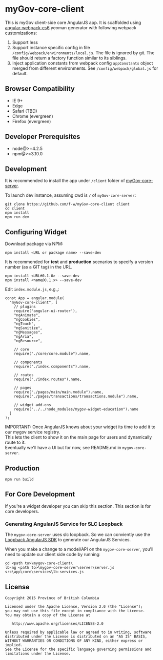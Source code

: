 # myGov-core-client
This is myGov client-side core AngularJS app. It is scaffolded using [angular-webpack-es6](https://github.com/stukh/generator-angular-webpack-es6) yeoman generator with following webpack customizations:

1. Support less
2. Support instance specific config in file `/config/webpack/environments/local.js`. The file is ignored by git. The file should return a factory function similar to its siblings.
3. Inject application constants from webpack config `appConstants` object merged from different environments. See `/config/webpack/global.js` for default.

## Browser Compatibility

* IE 9+
* Edge 
* Safari (TBD)
* Chrome (evergreen)
* Firefox (evergreen)

## Developer Prerequisites
* node@>=4.2.5
* npm@>=3.10.0




## Development
It is recommended to install the app under `/client` folder of [myGov-core-server](https://github.com/f-w/myGov-core-server).

To launch dev instance, assuming cwd is `/` of `myGov-core-server`:
```
git clone https://github.com/f-w/myGov-core-client client
cd client
npm install
npm run dev
```

## Configuring Widget
Download package via NPM:

```
npm install <URL or package name> --save-dev
```

It is recommended for **test** and **production** scenarios to specify a version number (as a GIT tag) in the URL.  

```
npm install <URL#0.1.0> --save-dev
npm install <name@0.1.x> --save-dev
```

Edit ```index.module.js```, e.g.,:

```
const App = angular.module(
  "myGov-core-client", [
    // plugins
    require('angular-ui-router'),
    "ngAnimate",
    "ngCookies",
    "ngTouch",
    "ngSanitize",
    "ngMessages",
    "ngAria",
    "ngResource",

    // core
    require("./core/core.module").name,

    // components
    require("./index.components").name,

    // routes
    require("./index.routes").name,

    // pages
    require("./pages/main/main.module").name,
    require("./pages/transactions/transactions.module").name,

    // widget add-ons
    require("../../node_modules/mygov-widget-education").name
  ]
);
```

IMPORTANT: Once AngularJS knows about your widget its time to add it to our mygov service registry.  
This lets the client to show it on the main page for users and dynamically route to it.  
Eventually we'll have a UI but for now, see README.md in `mygov-core-server`.

## Production
```
npm run build
```

## For Core Development

If you're a widget developer you can skip this section.  This section is for core developers.
 
### Generating AngularJS Service for SLC Loopback

The `mygov-core-server` uses slc loopback.  So we can conviently use the [Loopback AngularJS SDK](https://docs.strongloop.com/display/APIC/AngularJS+JavaScript+SDK) to generate our AngularJS Services.
 
When you make a change to a model/API on the `mygov-core-server`, you'll need to update our client side code by running:

```
cd <path to>\mygov-core-client\
lb-ng <path to>\mygov-core-server\server\server.js src\app\core\services\lb-services.js
```

## License

    Copyright 2015 Province of British Columbia

    Licensed under the Apache License, Version 2.0 (the "License");
    you may not use this file except in compliance with the License.
    You may obtain a copy of the License at 

       http://www.apache.org/licenses/LICENSE-2.0

    Unless required by applicable law or agreed to in writing, software
    distributed under the License is distributed on an "AS IS" BASIS,
    WITHOUT WARRANTIES OR CONDITIONS OF ANY KIND, either express or implied.
    See the License for the specific language governing permissions and
    limitations under the License.
